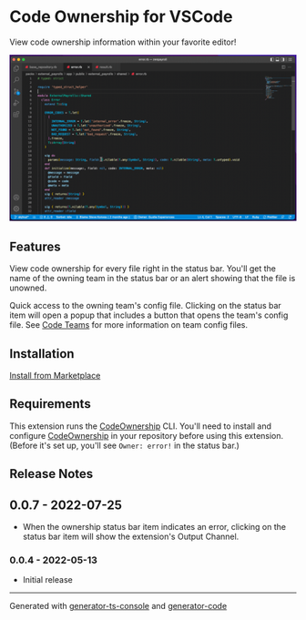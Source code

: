 # Code Ownership for VSCode

View code ownership information within your favorite editor!

![Code Ownership](./images/hero.gif)

## Features

View code ownership for every file right in the status bar. You'll get the name of the owning team in the status bar or an alert showing that the file is unowned.

Quick access to the owning team's config file. Clicking on the status bar item will open a popup that includes a button that opens the team's config file. See [Code Teams](https://github.com/rubyatscale/code_teams) for more information on team config files.

## Installation

[Install from Marketplace](https://marketplace.visualstudio.com/items?itemName=Gusto.code-ownership-vscode)

## Requirements

This extension runs the [CodeOwnership](https://github.com/rubyatscale/code_ownership) CLI. You'll need to install and configure [CodeOwnership](https://github.com/rubyatscale/code_ownership) in your repository before using this extension. (Before it's set up, you'll see `Owner: error!` in the status bar.)

## Release Notes

## 0.0.7 - 2022-07-25

- When the ownership status bar item indicates an error, clicking on the status bar item will show the extension's Output Channel.

### 0.0.4 - 2022-05-13

- Initial release

---

Generated with [generator-ts-console](https://www.npmjs.com/package/generator-ts-console) and [generator-code](https://www.npmjs.com/package/generator-code)

